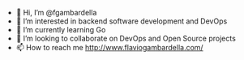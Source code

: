 - 👋 Hi, I’m @fgambardella
- 👀 I’m interested in backend software development and DevOps
- 🌱 I’m currently learning Go
- 💞️ I’m looking to collaborate on DevOps and Open Source projects
- 📫 How to reach me http://www.flaviogambardella.com/

<!---
fgambardella/fgambardella is a ✨ special ✨ repository because its `README.md` (this file) appears on your GitHub profile.
You can click the Preview link to take a look at your changes.
--->
